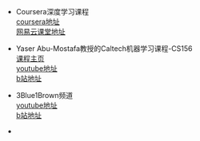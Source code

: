 - Coursera深度学习课程  
  [coursera地址](https://www.coursera.org/specializations/deep-learning)  
  [网易云课堂地址](https://mooc.study.163.com/smartSpec/detail/1001319001.htm)  
- Yaser Abu-Mostafa教授的Caltech机器学习课程-CS156  
  [课程主页](https://work.caltech.edu/telecourse#lectures)  
  [youtube地址](https://www.youtube.com/playlist?list=PLnIDYuXHkit4LcWjDe0EwlE57WiGlBs08)  
  [b站地址](https://www.bilibili.com/video/av9846610/)  
- 3Blue1Brown频道  
  [youtube地址](https://www.youtube.com/channel/UCYO_jab_esuFRV4b17AJtAw)  
  [b站地址](https://space.bilibili.com/88461692/#/channel/detail?cid=26587)  
  
- 
